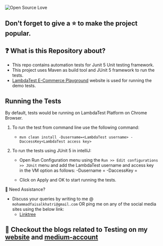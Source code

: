 ![Open Source Love](https://badges.frapsoft.com/os/v1/open-source.svg?v=103)

## Don't forget to give a :star: to make the project popular.

## :question: What is this Repository about?

- This repo contains automation tests for Junit 5 Unit testing framework.
- This project uses Maven as build tool and JUnit 5 framework to run the tests.
- [LambdaTest E-Commerce Playground][lambdatestecommerceplayground] website is used for running the demo tests.

## Running the Tests

By default, tests would be running on LambdaTest Platform on Chrome Browser.

1. To run the test from command line use the following command:

    - `mvn clean install -Dusername=<LambdaTest username> -DaccessKey<LambdaTest access key>`

2. To run the tests using JUnit 5 in intelliJ:

    - Open Run Configuration menu using the `Run >> Edit configurations >> JUnit` menu and add the LambdaTest
      username and access key in the VM option as follows:
      -Dusername = <LambdaTest username>
      -DaccessKey = <LambdaTest access key>

    - Click on Apply and OK to start running the tests.

🧬 Need Assistance?

- Discuss your queries by writing to me @ `mohammadfaisalkhatri@gmail.com`
  OR ping me on any of the social media sites using the below link:
    - [Linktree][linktree]

## :thought_balloon: Checkout the blogs related to Testing on my [website][] and [medium-account][medium]

[linktree]: https://linktr.ee/faisalkhatri

[website]: https://mfaisalkhatri.github.io

[medium]: https://medium.com/@iamfaisalkhatri

[lambdatestecommerceplayground]: https://ecommerce-playground.lambdatest.io/
